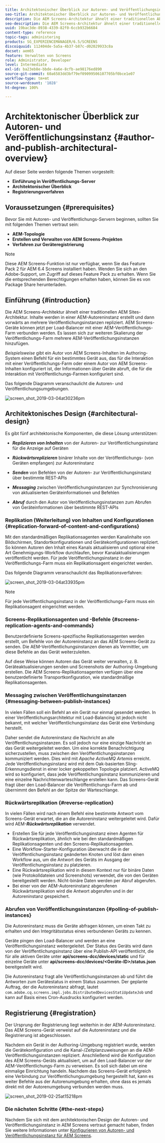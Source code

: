 ```yaml
---
title: Architektonischer Überblick zur Autoren- und Veröffentlichungsinstanz
seo-title: Architektonischer Überblick zur Autoren- und Veröffentlichungsinstanz
description: Die AEM Screens-Architektur ähnelt einer traditionellen AEM Sites-Architektur. Inhalte werden in einer AEM-Autoreninstanz erstellt und dann vorwärts an mehrere Veröffentlichungsinstanzen repliziert. Auf dieser Seite erfahren Sie mehr über die Architektur der Autoren- und Veröffentlichungsinstanz.
seo-description: Die AEM Screens-Architektur ähnelt einer traditionellen AEM Sites-Architektur. Inhalte werden in einer AEM-Autoreninstanz erstellt und dann vorwärts an mehrere Veröffentlichungsinstanzen repliziert. Auf dieser Seite erfahren Sie mehr über die Architektur der Autoren- und Veröffentlichungsinstanz.
uuid: 19bac3de-8938-4339-82f0-6ccb932b6684
content-type: reference
topic-tags: administering
products: SG_EXPERIENCEMANAGER/6.5/SCREENS
discoiquuid: 112404de-5a5a-4b37-b87c-d02029933c8a
docset: aem65
feature: Verwalten von Screens
role: Administrator, Developer
level: Intermediate
exl-id: ba23eb8e-bbde-4a6e-8cfb-ae98176ed890
source-git-commit: 60a6583dd3bf79ef09099506107705bf0bce1e07
workflow-type: tm+mt
source-wordcount: '1028'
ht-degree: 100%

---
```


# Architektonischer Überblick zur Autoren- und Veröffentlichungsinstanz {#author-and-publish-architectural-overview}

Auf dieser Seite werden folgende Themen vorgestellt:

* **Einführung in Veröffentlichungs-Server**
* **Architektonischer Überblick**
* **Registrierungsverfahren**

## Voraussetzungen {#prerequisites}

Bevor Sie mit Autoren- und Veröffentlichungs-Servern beginnen, sollten Sie mit folgenden Themen vertraut sein:

* **AEM-Topologie**
* **Erstellen und Verwalten von AEM Screens-Projekten**
* **Verfahren zur Geräteregistrierung**

>[!NOTE]
>
>Diese AEM Screens-Funktion ist nur verfügbar, wenn Sie das Feature Pack 2 für AEM 6.4 Screens installiert haben. Wenden Sie sich an den Adobe-Support, um Zugriff auf dieses Feature Pack zu erhalten. Wenn Sie die entsprechenden Berechtigungen erhalten haben, können Sie es von Package Share herunterladen.

## Einführung {#introduction}

Die AEM Screens-Architektur ähnelt einer traditionellen AEM Sites-Architektur. Inhalte werden in einer AEM-Autoreninstanz erstellt und dann vorwärts an mehrere Veröffentlichungsinstanzen repliziert. AEM Screens-Geräte können jetzt per Load-Balancer mit einer AEM-Veröffentlichungs-Farm verbunden werden. Es lassen sich zur weiteren Skalierung der Veröffentlichungs-Farm mehrere AEM-Veröffentlichungsinstanzen hinzufügen.

*Beispielsweise* gibt ein Autor von AEM Screens-Inhalten im Authoring-System einen Befehl für ein bestimmtes Gerät aus, das für die Interaktion mit einer Veröffentlichungs-Farm oder einem Autor von AEM Screens-Inhalten konfiguriert ist, der Informationen über Geräte abruft, die für die Interaktion mit Veröffentlichungs-Farmen konfiguriert sind.

Das folgende Diagramm veranschaulicht die Autoren- und Veröffentlichungsumgebungen.

![screen_shot_2019-03-04at30236pm](assets/screen_shot_2019-03-04at30236pm.png)

## Architektonisches Design {#architectural-design}

Es gibt fünf architektonische Komponenten, die diese Lösung unterstützen:

* ***Replizieren von Inhalten*** von der Autoren- zur Veröffentlichungsinstanz für die Anzeige auf Geräten

* ***Rückwärtsreplizieren*** binärer Inhalte von der Veröffentlichungs- (von Geräten empfangen) zur Autoreninstanz
* ***Senden*** von Befehlen von der Autoren- zur Veröffentlichungsinstanz über bestimmte REST-APIs
* ***Messaging*** zwischen Veröffentlichungsinstanzen zur Synchronisierung von aktualisierten Geräteinformationen und Befehlen
* ***Abruf*** durch den Autor von Veröffentlichungsinstanzen zum Abrufen von Geräteinformationen über bestimmte REST-APIs

### Replikation (Weiterleitung) von Inhalten und Konfigurationen {#replication-forward-of-content-and-configurations}

Mit den standardmäßigen Replikationsagenten werden Kanalinhalte von Bildschirmen, Standortkonfigurationen und Gerätekonfigurationen repliziert. So können Autoren den Inhalt eines Kanals aktualisieren und optional eine Art Genehmigungs-Workflow durchlaufen, bevor Kanalaktualisierungen veröffentlicht werden. Für jede Veröffentlichungsinstanz in der Veröffentlichungs-Farm muss ein Replikationsagent eingerichtet werden.

Das folgende Diagramm veranschaulicht das Replikationsverfahren:

![screen_shot_2019-03-04at33935pm](assets/screen_shot_2019-03-04at33935pm.png)

>[!NOTE]
>
>Für jede Veröffentlichungsinstanz in der Veröffentlichungs-Farm muss ein Replikationsagent eingerichtet werden.

### Screens-Replikationsagenten und -Befehle {#screens-replication-agents-and-commands}

Benutzerdefinierte Screens-spezifische Replikationsagenten werden erstellt, um Befehle von der Autoreninstanz an das AEM Screens-Gerät zu senden. Die AEM-Veröffentlichungsinstanzen dienen als Vermittler, um diese Befehle an das Gerät weiterzuleiten.

Auf diese Weise können Autoren das Gerät weiter verwalten, z. B. Geräteaktualisierungen senden und Screenshots der Authoring-Umgebung erstellen. Die AEM Screens-Replikationsagenten verfügen über eine benutzerdefinierte Transportkonfiguration, wie standardmäßige Replikationsagenten.

### Messaging zwischen Veröffentlichungsinstanzen {#messaging-between-publish-instances}

In vielen Fällen soll ein Befehl an ein Gerät nur einmal gesendet werden. In einer Veröffentlichungsarchitektur mit Load-Balancing ist jedoch nicht bekannt, mit welcher Veröffentlichungsinstanz das Gerät eine Verbindung herstellt.

Daher sendet die Autoreninstanz die Nachricht an alle Veröffentlichungsinstanzen. Es soll jedoch nur eine einzige Nachricht an das Gerät weitergeleitet werden. Um eine korrekte Benachrichtigung sicherzustellen, muss zwischen den Veröffentlichungsinstanzen kommuniziert werden. Dies wird mit *Apache ActiveMQ Artemis* erreicht. Jede Veröffentlichungsinstanz wird mit dem Oak-basierten Sling-Erkennungsdienst in einer locker gekoppelten Topologie platziert. ActiveMQ wird so konfiguriert, dass jede Veröffentlichungsinstanz kommunizieren und eine einzelne Nachrichtenwarteschlange erstellen kann. Das Screens-Gerät fragt über den Load-Balancer die Veröffentlichungs-Farm ab und übernimmt den Befehl an der Spitze der Warteschlange.

### Rückwärtsreplikation {#reverse-replication}

In vielen Fällen wird nach einem Befehl eine bestimmte Antwort vom Screens-Gerät erwartet, die an die Autoreninstanz weitergeleitet wird. Dafür wird AEM-***Rückwärtsreplikation*** verwendet.

* Erstellen Sie für jede Veröffentlichungsinstanz einen Agenten für Rückwärtsreplikation, ähnlich wie bei den standardmäßigen Replikationsagenten und den Screens-Replikationsagenten.
* Eine Workflow-Starter-Konfiguration überwacht die in der Veröffentlichungsinstanz geänderten Knoten und löst dann einen Workflow aus, um die Antwort des Geräts im Ausgang der Veröffentlichungsinstanz zu platzieren.
* Eine Rückwärtsreplikation wird in diesem Kontext nur für binäre Daten (wie Protokolldateien und Screenshots) verwendet, die von den Geräten bereitgestellt werden. Nicht-binäre Daten werden per Abruf abgerufen.
* Bei einer von der AEM-Autoreninstanz abgerufenen Rückwärtsreplikation wird die Antwort abgerufen und in der Autoreninstanz gespeichert.

### Abrufen von Veröffentlichungsinstanzen {#polling-of-publish-instances}

Die Autoreninstanz muss die Geräte abfragen können, um einen Takt zu erhalten und den Integritätsstatus eines verbundenen Geräts zu kennen.

Geräte pingen den Load-Balancer und werden an eine Veröffentlichungsinstanz weitergeleitet. Der Status des Geräts wird dann von der Veröffentlichungsinstanz über eine Publish-API veröffentlicht, die für alle aktiven Geräte unter **api/screens-dcc/devices/static** und für einzelne Geräte unter **api/screens-dcc/devices/&lt;Geräte-ID>/status.json** bereitgestellt wird.

Die Autoreninstanz fragt alle Veröffentlichungsinstanzen ab und führt die Antworten zum Gerätestatus in einem Status zusammen. Der geplante Auftrag, der die Autoreninstanz abfragt, lautet `com.adobe.cq.screens.impl.jobs.DistributedDevicesStatiUpdateJob` und kann auf Basis eines Cron-Ausdrucks konfiguriert werden.

## Registrierung {#registration}

Der Ursprung der Registrierung liegt weiterhin in der AEM-Autoreninstanz. Das AEM Screens-Gerät verweist auf die Autoreninstanz und die Registrierung ist abgeschlossen.

Nachdem ein Gerät in der Authoring-Umgebung registriert wurde, werden die Gerätekonfiguration und die Kanal-/Zeitplanzuweisungen an die AEM-Veröffentlichungsinstanzen repliziert. Anschließend wird die Konfiguration des AEM Screens-Geräts aktualisiert, um auf den Load-Balancer vor der AEM-Veröffentlichungs-Farm zu verweisen. Es soll sich dabei um eine einmalige Einrichtung handeln. Nachdem das Screens-Gerät erfolgreich eine Verbindung zur Veröffentlichungsumgebung hergestellt hat, kann es weiter Befehle aus der Autorenumgebung erhalten, ohne dass es jemals direkt mit der Autorenumgebung verbunden werden muss.

![screen_shot_2019-02-25at15218pm](assets/screen_shot_2019-02-25at15218pm.png)

### Die nächsten Schritte {#the-next-steps}

Nachdem Sie sich mit dem architektonischen Design der Autoren- und Veröffentlichungsinstanz in AEM Screens vertraut gemacht haben, finden Sie weitere Informationen unter [Konfigurieren von Autoren- und Veröffentlichungsinstanz für AEM Screens](author-and-publish.md).
